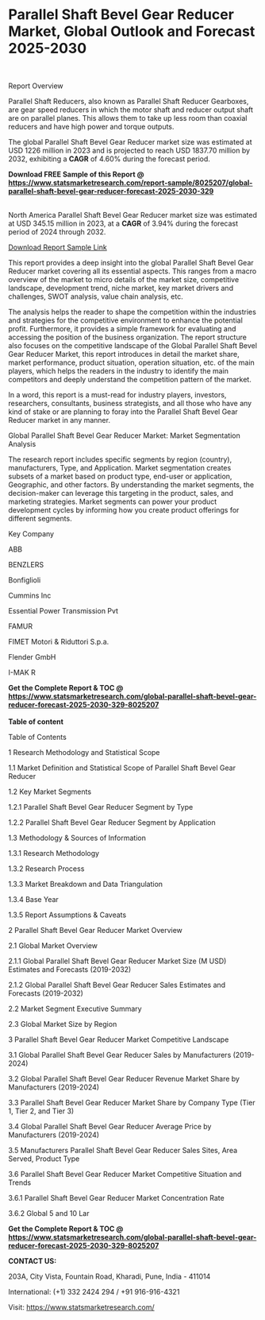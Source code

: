 <h1>Parallel Shaft Bevel Gear Reducer Market, Global Outlook and Forecast 2025-2030</h1><br/><p>Report Overview</p><p>
 
 Parallel Shaft Reducers, also known as Parallel Shaft Reducer Gearboxes, are gear speed reducers in which the motor shaft and reducer output shaft are on parallel planes. This allows them to take up less room than coaxial reducers and have high power and torque outputs.</p><p>
 
 The global Parallel Shaft Bevel Gear Reducer market size was estimated at USD 1226 million in 2023 and is projected to reach USD 1837.70 million by 2032, exhibiting a <strong>CAGR</strong> of 4.60% during the forecast period.</p><div><b>Download FREE Sample of this Report @ <a href="https://www.statsmarketresearch.com/download-free-sample/8025207/global-parallel-shaft-bevel-gear-reducer-forecast-2025-2030-329">https://www.statsmarketresearch.com/report-sample/8025207/global-parallel-shaft-bevel-gear-reducer-forecast-2025-2030-329</a></b></div><br><p>
 
 North America Parallel Shaft Bevel Gear Reducer market size was estimated at USD 345.15 million in 2023, at a <strong>CAGR</strong> of 3.94% during the forecast period of 2024 through 2032.</p><p><a href="https://www.statsmarketresearch.com/download-free-sample/8025207/global-parallel-shaft-bevel-gear-reducer-forecast-2025-2030-329">Download Report Sample Link</a></p><p>
 
 This report provides a deep insight into the global Parallel Shaft Bevel Gear Reducer market covering all its essential aspects. This ranges from a macro overview of the market to micro details of the market size, competitive landscape, development trend, niche market, key market drivers and challenges, SWOT analysis, value chain analysis, etc.</p><p>
 
 The analysis helps the reader to shape the competition within the industries and strategies for the competitive environment to enhance the potential profit. Furthermore, it provides a simple framework for evaluating and accessing the position of the business organization. The report structure also focuses on the competitive landscape of the Global Parallel Shaft Bevel Gear Reducer Market, this report introduces in detail the market share, market performance, product situation, operation situation, etc. of the main players, which helps the readers in the industry to identify the main competitors and deeply understand the competition pattern of the market.</p><p>In a word, this report is a must-read for industry players, investors, researchers, consultants, business strategists, and all those who have any kind of stake or are planning to foray into the Parallel Shaft Bevel Gear Reducer market in any manner.</p><p>Global Parallel Shaft Bevel Gear Reducer Market: Market Segmentation Analysis</p><p>The research report includes specific segments by region (country), manufacturers, Type, and Application. Market segmentation creates subsets of a market based on product type, end-user or application, Geographic, and other factors. By understanding the market segments, the decision-maker can leverage this targeting in the product, sales, and marketing strategies. Market segments can power your product development cycles by informing how you create product offerings for different segments.</p><p>Key Company</p><p>ABB</p><p>BENZLERS</p><p>Bonfiglioli</p><p>Cummins Inc</p><p>Essential Power Transmission Pvt</p><p>FAMUR</p><p>FIMET Motori & Riduttori S.p.a.</p><p>Flender GmbH</p><p>I-MAK R</p><div><b>Get the Complete Report & TOC @ <a href="https://www.statsmarketresearch.com/global-parallel-shaft-bevel-gear-reducer-forecast-2025-2030-329-8025207">https://www.statsmarketresearch.com/global-parallel-shaft-bevel-gear-reducer-forecast-2025-2030-329-8025207</a></b></div><br><b>Table of content</b><p>Table of Contents<br />
 
 1 Research Methodology and Statistical Scope<br />
 
 1.1 Market Definition and Statistical Scope of Parallel Shaft Bevel Gear Reducer<br />
 
 1.2 Key Market Segments<br />
 
 1.2.1 Parallel Shaft Bevel Gear Reducer Segment by Type<br />
 
 1.2.2 Parallel Shaft Bevel Gear Reducer Segment by Application<br />
 
 1.3 Methodology & Sources of Information<br />
 
 1.3.1 Research Methodology<br />
 
 1.3.2 Research Process<br />
 
 1.3.3 Market Breakdown and Data Triangulation<br />
 
 1.3.4 Base Year<br />
 
 1.3.5 Report Assumptions & Caveats<br />
 
 2 Parallel Shaft Bevel Gear Reducer Market Overview<br />
 
 2.1 Global Market Overview<br />
 
 2.1.1 Global Parallel Shaft Bevel Gear Reducer Market Size (M USD) Estimates and Forecasts (2019-2032)<br />
 
 2.1.2 Global Parallel Shaft Bevel Gear Reducer Sales Estimates and Forecasts (2019-2032)<br />
 
 2.2 Market Segment Executive Summary<br />
 
 2.3 Global Market Size by Region<br />
 
 3 Parallel Shaft Bevel Gear Reducer Market Competitive Landscape<br />
 
 3.1 Global Parallel Shaft Bevel Gear Reducer Sales by Manufacturers (2019-2024)<br />
 
 3.2 Global Parallel Shaft Bevel Gear Reducer Revenue Market Share by Manufacturers (2019-2024)<br />
 
 3.3 Parallel Shaft Bevel Gear Reducer Market Share by Company Type (Tier 1, Tier 2, and Tier 3)<br />
 
 3.4 Global Parallel Shaft Bevel Gear Reducer Average Price by Manufacturers (2019-2024)<br />
 
 3.5 Manufacturers Parallel Shaft Bevel Gear Reducer Sales Sites, Area Served, Product Type<br />
 
 3.6 Parallel Shaft Bevel Gear Reducer Market Competitive Situation and Trends<br />
 
 3.6.1 Parallel Shaft Bevel Gear Reducer Market Concentration Rate<br />
 
 3.6.2 Global 5 and 10 Lar<br><div><b>Get the Complete Report & TOC @ <a href="https://www.statsmarketresearch.com/global-parallel-shaft-bevel-gear-reducer-forecast-2025-2030-329-8025207">https://www.statsmarketresearch.com/global-parallel-shaft-bevel-gear-reducer-forecast-2025-2030-329-8025207</a></b></div></p>
 
 <b>CONTACT US:</b><br>
 
 203A, City Vista, Fountain Road, Kharadi, Pune, India - 411014 <br>
 
 International: (+1) 332 2424 294 / +91 916-916-4321<br>
 
 Visit: <a href="https://www.statsmarketresearch.com/">https://www.statsmarketresearch.com/</a>
 
 <br>